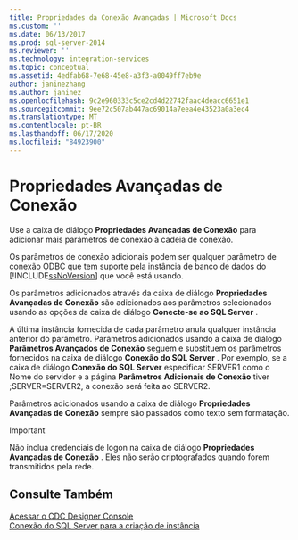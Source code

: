 ```yaml
---
title: Propriedades da Conexão Avançadas | Microsoft Docs
ms.custom: ''
ms.date: 06/13/2017
ms.prod: sql-server-2014
ms.reviewer: ''
ms.technology: integration-services
ms.topic: conceptual
ms.assetid: 4edfab68-7e68-45e8-a3f3-a0049ff7eb9e
author: janinezhang
ms.author: janinez
ms.openlocfilehash: 9c2e960333c5ce2cd4d22742faac4deacc6651e1
ms.sourcegitcommit: 9ee72c507ab447ac69014a7eea4e43523a0a3ec4
ms.translationtype: MT
ms.contentlocale: pt-BR
ms.lasthandoff: 06/17/2020
ms.locfileid: "84923900"
---
```

# <a name="advanced-connection-properties"></a>Propriedades Avançadas de Conexão
  Use a caixa de diálogo **Propriedades Avançadas de Conexão** para adicionar mais parâmetros de conexão à cadeia de conexão.  
  
 Os parâmetros de conexão adicionais podem ser qualquer parâmetro de conexão ODBC que tem suporte pela instância de banco de dados do [!INCLUDE[ssNoVersion](../../includes/ssnoversion-md.md)] que você está usando.  
  
 Os parâmetros adicionados através da caixa de diálogo **Propriedades Avançadas de Conexão** são adicionados aos parâmetros selecionados usando as opções da caixa de diálogo **Conecte-se ao SQL Server** .  
  
 A última instância fornecida de cada parâmetro anula qualquer instância anterior do parâmetro. Parâmetros adicionados usando a caixa de diálogo **Parâmetros Avançados de Conexão** seguem e substituem os parâmetros fornecidos na caixa de diálogo **Conexão do SQL Server** . Por exemplo, se a caixa de diálogo **Conexão do SQL Server** especificar SERVER1 como o Nome do servidor e a página **Parâmetros Adicionais de Conexão** tiver ;SERVER=SERVER2, a conexão será feita ao SERVER2.  
  
 Parâmetros adicionados usando a caixa de diálogo **Propriedades Avançadas de Conexão** sempre são passados como texto sem formatação.  
  
> [!IMPORTANT]  
>  Não inclua credenciais de logon na caixa de diálogo **Propriedades Avançadas de Conexão** . Eles não serão criptografados quando forem transmitidos pela rede.  
  
## <a name="see-also"></a>Consulte Também  
 [Acessar o CDC Designer Console](access-the-cdc-designer-console.md)   
 [Conexão do SQL Server para a criação de instância](sql-server-connection-for-instance-creation.md)  
  
  
